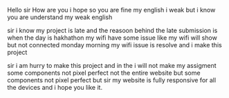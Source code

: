 Hello sir 
How are you i hope so you are fine
my english i weak but i know you are understand my weak english

sir i know my project is late and the reasoon behind the late submission is when the day is hakhathon my wifi have some issue like my wifi will show but not connected monday morning my wifi issue is resolve and i make this project

sir i am hurry to make this project and in the i will not make my assigment some components not pixel perfect not the entire website but some components not pixel perfect but sir my website is fully responsive for all the devices and i hope you like it.